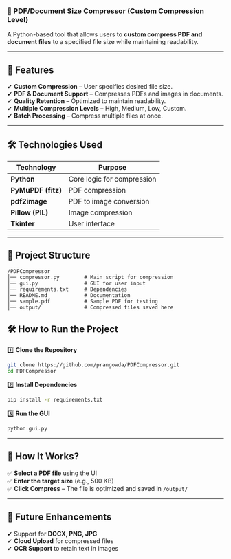 ### **📂 PDF/Document Size Compressor (Custom Compression Level)**
A Python-based tool that allows users to **custom compress PDF and document files** to a specified file size while maintaining readability.  

---

## **📌 Features**  
✔ **Custom Compression** – User specifies desired file size.  
✔ **PDF & Document Support** – Compresses PDFs and images in documents.  
✔ **Quality Retention** – Optimized to maintain readability.  
✔ **Multiple Compression Levels** – High, Medium, Low, Custom.  
✔ **Batch Processing** – Compress multiple files at once.  

---

## **🛠️ Technologies Used**  
| **Technology**  | **Purpose**  |  
|-----------------|-------------|  
| **Python**  | Core logic for compression |  
| **PyMuPDF (fitz)**  | PDF compression |  
| **pdf2image**  | PDF to image conversion |  
| **Pillow (PIL)**  | Image compression |  
| **Tkinter**  | User interface |  

---

## **📂 Project Structure**  

```
/PDFCompressor
│── compressor.py        # Main script for compression
│── gui.py               # GUI for user input
│── requirements.txt     # Dependencies
│── README.md            # Documentation
│── sample.pdf           # Sample PDF for testing
│── output/              # Compressed files saved here
```

## **🛠️ How to Run the Project**  
1️⃣ **Clone the Repository**  
```sh
git clone https://github.com/prangowda/PDFCompressor.git
cd PDFCompressor
```

2️⃣ **Install Dependencies**  
```sh
pip install -r requirements.txt
```

3️⃣ **Run the GUI**  
```sh
python gui.py
```

---

## **🚀 How It Works?**  
✅ **Select a PDF file** using the UI  
✅ **Enter the target size** (e.g., 500 KB)  
✅ **Click Compress** – The file is optimized and saved in `/output/`  

---

## **🔮 Future Enhancements**  
✔ Support for **DOCX, PNG, JPG**  
✔ **Cloud Upload** for compressed files  
✔ **OCR Support** to retain text in images  
